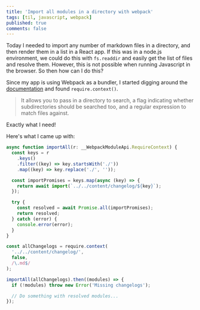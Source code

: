 ```yaml
---
title: 'Import all modules in a directory with webpack'
tags: [til, javascript, webpack]
published: true
comments: false
---
```


Today I needed to import any number of markdown files in a directory, and then render them in a list in a React app. If this was in a node.js environment, we could do this with `fs.readdir` and easily get the list of files and resolve them. However, this is not possible when running Javascript in the browser. So then how can I do this?

Since my app is using Webpack as a bundler, I started digging around the [documentation](https://webpack.js.org/guides/dependency-management/#requirecontext) and found `require.context()`.

> It allows you to pass in a directory to search, a flag indicating whether subdirectories should be searched too, and a regular expression to match files against.

Exactly what I need!

Here's what I came up with:

```typescript
async function importAll(r: __WebpackModuleApi.RequireContext) {
  const keys = r
    .keys()
    .filter((key) => key.startsWith('./'))
    .map((key) => key.replace('./', ''));

  const importPromises = keys.map(async (key) => {
    return await import(`../../content/changelog/${key}`);
  });

  try {
    const resolved = await Promise.all(importPromises);
    return resolved;
  } catch (error) {
    console.error(error);
  }
}

const allChangelogs = require.context(
  '../../content/changelog/',
  false,
  /\.md$/
);

importAll(allChangelogs).then((modules) => {
  if (!modules) throw new Error('Missing changelogs');

  // Do something with resolved modules...
});
```
